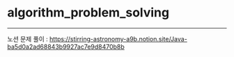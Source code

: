 # algorithm_problem_solving
---
노션 문제 풀이 : https://stirring-astronomy-a9b.notion.site/Java-ba5d0a2ad68843b9927ac7e9d8470b8b
